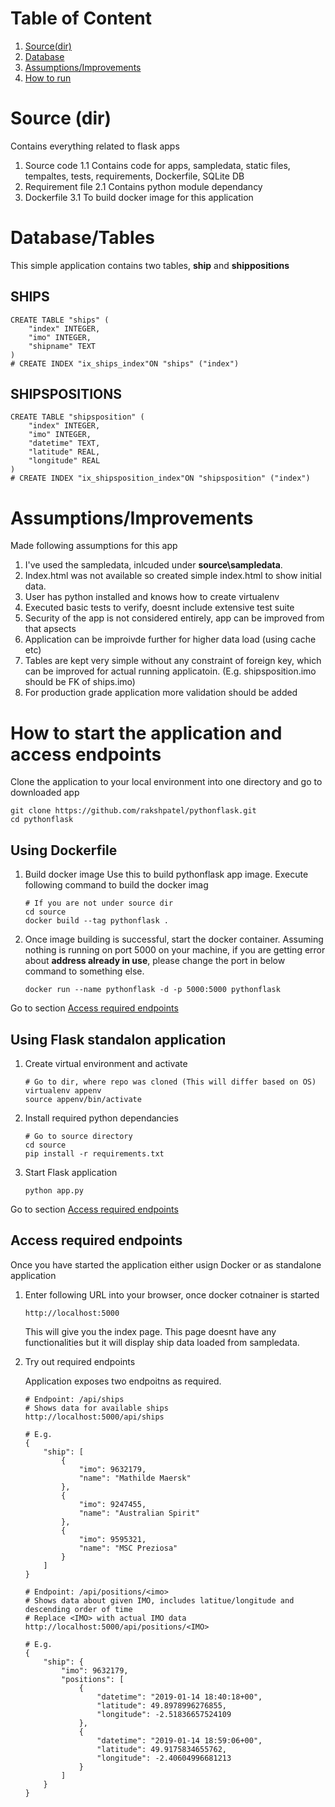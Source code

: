 # Table of Content
1. [Source(dir)](#source)
2. [Database](#db)
3. [Assumptions/Improvements](#assumptions)
4. [How to run](#howtorun)

<div id="source">

# Source (dir)
Contains everything related to flask apps
1. Source code
    1.1 Contains code for apps, sampledata, static files, tempaltes, tests, requirements, Dockerfile, SQLite DB
2. Requirement file
    2.1 Contains python module dependancy
3. Dockerfile
    3.1 To build docker image for this application

<div id="db">

# Database/Tables
This simple application contains two tables, __ship__ and __shippositions__

## SHIPS
```
CREATE TABLE "ships" (
    "index" INTEGER,
    "imo" INTEGER,
    "shipname" TEXT
)
# CREATE INDEX "ix_ships_index"ON "ships" ("index")
```

## SHIPSPOSITIONS
```
CREATE TABLE "shipsposition" (
    "index" INTEGER,
    "imo" INTEGER,
    "datetime" TEXT,
    "latitude" REAL,
    "longitude" REAL
)
# CREATE INDEX "ix_shipsposition_index"ON "shipsposition" ("index")
```

<div id="assumptions">

# Assumptions/Improvements
Made following assumptions for this app

1. I've used the sampledata, inlcuded under __source\sampledata__.
2. Index.html was not available so created simple index.html to show initial data.
3. User has python installed and knows how to create virtualenv
4. Executed basic tests to verify, doesnt include extensive test suite
5. Security of the app is not considered entirely, app can be improved from that apsects
6. Application can be improivde further for higher data load (using cache etc)
7. Tables are kept very simple without any constraint of foreign key, which can be improved for actual running applicatoin. (E.g. shipsposition.imo should be FK of ships.imo)
8. For production grade application more validation should be added

<div id="howtorun">

# How to start the application and access endpoints

Clone the application to your local environment into one directory and go to downloaded app

```
git clone https://github.com/rakshpatel/pythonflask.git
cd pythonflask
```

## Using Dockerfile

1. Build docker image
    Use this to build pythonflask app image. Execute following command to build the docker imag
    ```
    # If you are not under source dir
    cd source
    docker build --tag pythonflask .
    ```

2. Once image building is successful, start the docker container. Assuming nothing is running on port 5000 on your machine, if you are getting error about __address already in use__, please change the port in below command to something else.

    ```
    docker run --name pythonflask -d -p 5000:5000 pythonflask
    ```
Go to section [Access required endpoints](#access) 
    
## Using Flask standalon application

1. Create virtual environment and activate
    ```
    # Go to dir, where repo was cloned (This will differ based on OS)
    virtualenv appenv
    source appenv/bin/activate
    ```
2. Install required python dependancies
    ```
    # Go to source directory
    cd source
    pip install -r requirements.txt
    ```
3. Start Flask application
    ```
    python app.py
    ```
Go to section [Access required endpoints](#access)

<div id="access">

## Access required endpoints

Once you have started the application either usign Docker or as standalone application

1. Enter following URL into your browser, once docker cotnainer is started

    ```
    http://localhost:5000
    ```
    This will give you the index page. This page doesnt have any functionalities but it will display ship data loaded from sampledata.

2. Try out required endpoints
    
    Application exposes two endpoitns as required.

    ```
    # Endpoint: /api/ships
    # Shows data for available ships
    http://localhost:5000/api/ships

    # E.g.
    {
        "ship": [
            {
                "imo": 9632179,
                "name": "Mathilde Maersk"
            },
            {
                "imo": 9247455,
                "name": "Australian Spirit"
            },
            {
                "imo": 9595321,
                "name": "MSC Preziosa"
            }
        ]
    }
    ```

    ```
    # Endpoint: /api/positions/<imo>
    # Shows data about given IMO, includes latitue/longitude and descending order of time
    # Replace <IMO> with actual IMO data
    http://localhost:5000/api/positions/<IMO>

    # E.g.
    {
        "ship": {
            "imo": 9632179,
            "positions": [
                {
                    "datetime": "2019-01-14 18:40:18+00",
                    "latitude": 49.8978996276855,
                    "longitude": -2.51836657524109
                },
                {
                    "datetime": "2019-01-14 18:59:06+00",
                    "latitude": 49.9175834655762,
                    "longitude": -2.40604996681213
                }
            ]
        }
    }
    ```